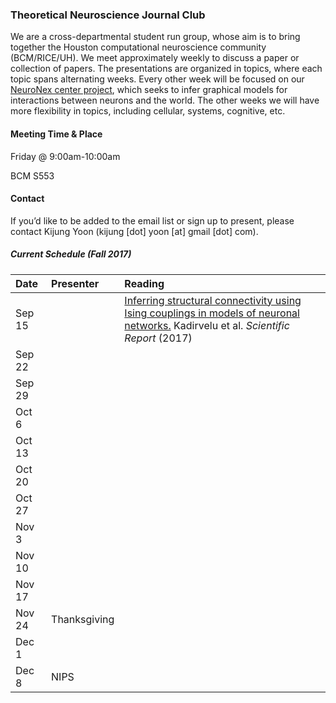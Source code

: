 ### Theoretical Neuroscience Journal Club

We are a cross-departmental student run group, whose aim is to bring together the Houston computational neuroscience community (BCM/RICE/UH). We meet approximately weekly to discuss a paper or collection of papers. The presentations are organized in topics, where each topic spans alternating weeks. Every other week will be focused on our [NeuroNex center project](https://www.bcm.edu/news/grants/nsf-grant-understand-the-brain), which seeks to infer graphical models for interactions between neurons and the world. The other weeks we will have more flexibility in topics, including cellular, systems, cognitive, etc.

#### Meeting Time & Place

Friday @ 9:00am-10:00am

BCM S553

#### Contact

If you’d like to be added to the email list or sign up to present, please contact Kijung Yoon (kijung [dot] yoon [at] gmail [dot] com).



##### Current Schedule (Fall 2017)

| Date   | Presenter    | Reading                                  |
| :----- | :----------- | :--------------------------------------- |
| Sep 15 |              | [Inferring structural connectivity using Ising couplings in models of neuronal networks.](https://www.nature.com/articles/s41598-017-05462-2.pdf) Kadirvelu et al. *Scientific Report* (2017) |
| Sep 22 |              |  |
| Sep 29 |              |                                          |
| Oct 6  |              |                                          |
| Oct 13 |              |                                          |
| Oct 20 |              |                                          |
| Oct 27 |              |                                          |
| Nov 3  |              |                                          |
| Nov 10 |              |                                          |
| Nov 17 |              |                                          |
| Nov 24 | Thanksgiving |                                          |
| Dec 1  |              |                                          |
| Dec 8  | NIPS         |                                          |

